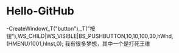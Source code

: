 # Hello-GitHub
-CreateWindow(_T("button"),_T("按钮"),WS_CHILD|WS_VISIBLE|BS_PUSHBUTTON,10,10,100,30,hWnd,(HMENU)1001,hInst,0);
我有很多梦想，其中一个是打死王维
